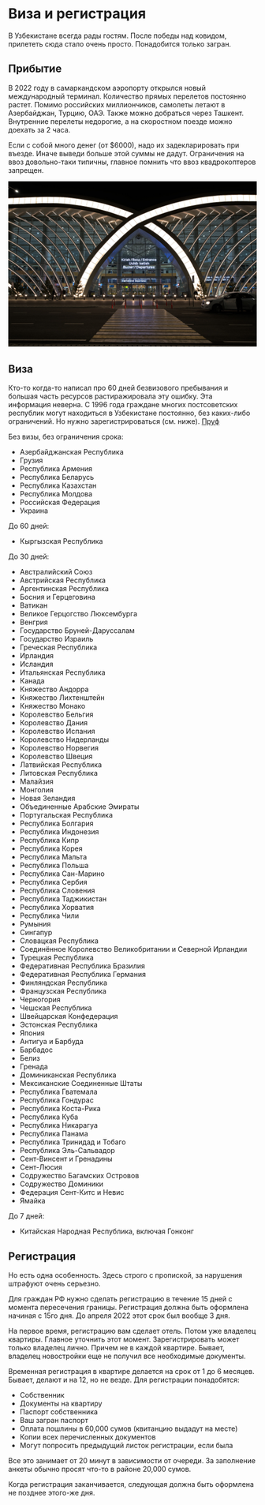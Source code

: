 # Виза и регистрация

В Узбекистане всегда рады гостям. После победы над ковидом, прилететь сюда стало
очень просто. Понадобится только загран.

## Прибытие

В 2022 году в самаркандском аэропорту открылся новый международный терминал.
Количество прямых перелетов постоянно растет. Помимо российских миллиончиков,
самолеты летают в Азербайджан, Турцию, ОАЭ. Также можно добраться через Ташкент.
Внутренние перелеты недорогие, а на скоростном поезде можно доехать за 2 часа.

Если с собой много денег (от $6000), надо их задекларировать при въезде. Иначе
выведи больше этой суммы не дадут. Ограничения на ввоз довольно-таки типичны,
главное помнить что ввоз квадрокоптеров запрещен.

![Аэропорт](img/airport.jpg)

## Виза

Кто-то когда-то написал про 60 дней безвизового пребывания и большая часть
ресурсов растиражировала эту ошибку. Эта информация неверна. С 1996 года
граждане многих постсоветских республик могут находиться в Узбекистане
постоянно, без каких-либо ограничений. Но нужно зарегистрироваться (см. ниже).
[Пруф](https://lex.uz/mobileact/513096#4573817)

Без визы, без ограничения срока:

- Азербайджанская Республика
- Грузия
- Республика Армения
- Республика Беларусь
- Республика Казахстан
- Республика Молдова
- Российская Федерация
- Украина

До 60 дней:

- Кыргызская Республика

До 30 дней:

- Австралийский Союз
- Австрийская Республика
- Аргентинская Республика
- Босния и Герцеговина
- Ватикан
- Великое Герцогство Люксембурга
- Венгрия
- Государство Бруней-Даруссалам
- Государство Израиль
- Греческая Республика
- Ирландия
- Исландия
- Итальянская Республика
- Канада
- Княжество Андорра
- Княжество Лихтенштейн
- Княжество Монако
- Королевство Бельгия
- Королевство Дания
- Королевство Испания
- Королевство Нидерланды
- Королевство Норвегия
- Королевство Швеция
- Латвийская Республика
- Литовская Республика
- Малайзия
- Монголия
- Новая Зеландия
- Объединенные Арабские Эмираты
- Португальская Республика
- Республика Болгария
- Республика Индонезия
- Республика Кипр
- Республика Корея
- Республика Мальта
- Республика Польша
- Республика Сан-Марино
- Республика Сербия
- Республика Словения
- Республика Таджикистан
- Республика Хорватия
- Республика Чили
- Румыния
- Сингапур
- Словацкая Республика
- Соединённое Королевство Великобритании и Северной Ирландии
- Турецкая Республика
- Федеративная Республика Бразилия
- Федеративная Республика Германия
- Финляндская Республика
- Французская Республика
- Черногория
- Чешская Республика
- Швейцарская Конфедерация
- Эстонская Республика
- Япония
- Антигуа и Барбуда
- Барбадос
- Белиз
- Гренада
- Доминиканская Республика
- Мексиканские Соединенные Штаты
- Республика Гватемала
- Республика Гондурас
- Республика Коста-Рика
- Республика Куба
- Республика Никарагуа
- Республика Панама
- Республика Тринидад и Тобаго
- Республика Эль-Сальвадор
- Сент-Винсент и Гренадины
- Сент-Люсия
- Содружество Багамских Островов
- Содружество Доминики
- Федерация Сент-Китс и Невис
- Ямайка

До 7 дней:

- Китайская Народная Республика, включая Гонконг

## Регистрация

Но есть одна особенность. Здесь строго с пропиской, за нарушения штрафуют очень
серьезно.

Для граждан РФ нужно сделать регистрацию в течение 15 дней с момента пересечения
границы. Регистрация должна быть оформлена начиная с 15го дня. До апреля 2022
этот срок был вообще 3 дня.

На первое время, регистрацию вам сделает отель. Потом уже владелец квартиры.
Главное уточнить этот момент. Зарегистрировать может только владелец лично.
Причем не в каждой квартире. Бывает, владелец новостройки еще не получил все
необходимые документы.

Временная регистрация в квартире делается на срок от 1 до 6 месяцев. Бывает,
делают и на 12, но не везде. Для регистрации понадобятся:

- Собственник
- Документы на квартиру
- Паспорт собственника
- Ваш загран паспорт
- Оплата пошлины в 60,000 сумов (квитанцию выдадут на месте)
- Копии всех перечисленных документов
- Могут попросить предыдущий листок регистрации, если была

Все это занимает от 20 минут в зависимости от очереди. За заполнение анкеты
обычно просят что-то в районе 20,000 сумов.

Когда регистрация заканчивается, следующая должна быть оформлена не позднее
этого-же дня.
